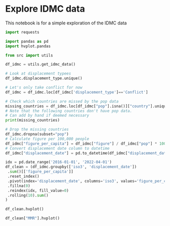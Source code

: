 # Explore IDMC data

This notebook is for a simple exploration of the IDMC data

```python
import requests

import pandas as pd
import hvplot.pandas

from src import utils
```

```python
df_idmc = utils.get_idmc_data()
```

```python
# Look at displacement typees
df_idmc.displacement_type.unique()
```

```python
# Let's only take conflict for now
df_idmc = df_idmc.loc[df_idmc['displacement_type']=='Conflict']
```

```python
# Check which countries are missed by the pop data
missing_countries = df_idmc.loc[df_idmc["pop"].isna()]["country"].unique()
# Note that the following countries don't have pop data.
# Can add by hand if deemed necessary
print(missing_countries)
```

```python
# Drop the missing countries
df_idmc.dropna(subset="pop")
# Calculate figure per 100,000 people
df_idmc["figure_per_capita"] = df_idmc["figure"] / df_idmc["pop"] * 100000
# Convert displacement date column to datetime
df_idmc["displacement_date"] = pd.to_datetime(df_idmc["displacement_date"])
```

```python
idx = pd.date_range('2016-01-01', '2022-04-01')
df_clean = (df_idmc.groupby(['iso3', 'displacement_date'])
 .sum()[['figure_per_capita']]
 .reset_index()
 .pivot(index='displacement_date', columns='iso3', values='figure_per_capita')
 .fillna(0)
 .reindex(idx, fill_value=0)
 .rolling(10).sum()
)
```

```python
df_clean.hvplot()
```

```python
df_clean["MMR"].hvplot()
```
